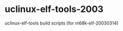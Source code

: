 uclinux-elf-tools-2003
======================

uclinux-elf-tools build scripts (for m68k-elf-20030314)
